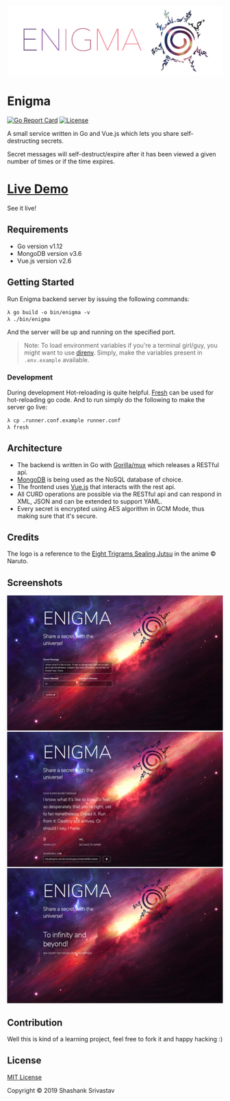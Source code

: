 
![Enigma Logo](./dist/static/images/enigma.png)


Enigma
======
[![Go Report Card](https://goreportcard.com/badge/github.com/shashankgroovy/enigma)](https://goreportcard.com/report/github.com/shashankgroovy/enigma)
[![License](https://img.shields.io/github/license/shashankgroovy/enigma)](https://github.com/shashankgroovy/enigma/blob/master/LICENSE)


A small service written in Go and Vue.js which lets you share self-destructing
secrets.

Secret messages will self-destruct/expire after it has been viewed a given
number of times or if the time expires.

# [Live Demo](https://enigma-secrets.herokuapp.com/)

See it live!

Requirements
------------
* Go version v1.12
* MongoDB version v3.6
* Vue.js version v2.6


Getting Started
---------------

Run Enigma backend server by issuing the following commands:

```
λ go build -o bin/enigma -v
λ ./bin/enigma
```
And the server will be up and running on the specified port.

> Note:
> To load environment variables if you're a terminal girl/guy, you might want
> to use [direnv](https://direnv.net/). Simply, make the variables present in
> `.env.example` available.

### Development

During development Hot-reloading is quite helpful.
[Fresh](https://github.com/gravityblast/fresh) can be used for hot-reloading go
code. And to run simply do the following to make the server go live:

```
λ cp .runner.conf.example runner.conf
λ fresh
```
## Architecture

* The backend is written in Go with [Gorilla/mux](http://www.gorillatoolkit.org/pkg/mux)
  which releases a RESTful api.
* [MongoDB](https://github.com/mongodb/mongo-go-driver) is being used as the
  NoSQL database of choice.
* The frontend uses [Vue.js](https://vuejs.org/) that interacts with the rest
  api.
* All CURD operations are possible via the RESTful api and can respond in XML,
  JSON and can be extended to support YAML.
* Every secret is encrypted using AES algorithm in GCM Mode, thus making sure
  that it's secure.

## Credits
The logo is a reference to the [Eight Trigrams Sealing Jutsu](https://naruto.fandom.com/wiki/Eight_Trigrams_Sealing_Style)
in the anime © Naruto.

## Screenshots
![Enigma - Share secret](./dist/static/images/scrot/share-secret.png)
![Enigma - Reveal secret](./dist/static/images/scrot/reveal-secret.png)
![Enigma - Lost secret](./dist/static/images/scrot/lost-secret.png)

## Contribution
Well this is kind of a learning project, feel free to fork it and happy hacking :)

## License
[MIT License](http://mit-license.org/)

Copyright © 2019 Shashank Srivastav

